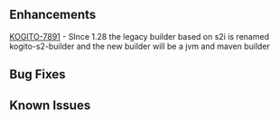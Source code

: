 <!-- Keep them in alphabetical order -->
## Enhancements
[KOGITO-7891](KOGITO-7891) - SInce 1.28 the legacy builder based on s2i is renamed kogito-s2-builder and the new builder will be a jvm and maven builder

## Bug Fixes

## Known Issues

